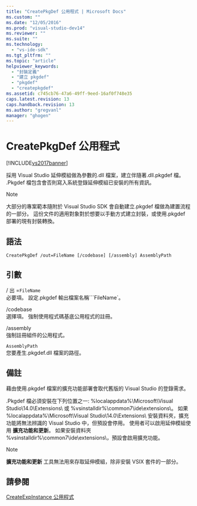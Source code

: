 ```yaml
---
title: "CreatePkgDef 公用程式 | Microsoft Docs"
ms.custom: ""
ms.date: "12/05/2016"
ms.prod: "visual-studio-dev14"
ms.reviewer: ""
ms.suite: ""
ms.technology: 
  - "vs-ide-sdk"
ms.tgt_pltfrm: ""
ms.topic: "article"
helpviewer_keywords: 
  - "封裝定義"
  - "建立 pkgdef"
  - "pkgdef"
  - "createpkgdef"
ms.assetid: c745cb76-47a6-49ff-9eed-16af0f748e35
caps.latest.revision: 13
caps.handback.revision: 13
ms.author: "gregvanl"
manager: "ghogen"
---
```

# CreatePkgDef 公用程式
[!INCLUDE[vs2017banner](../../code-quality/includes/vs2017banner.md)]

採用 Visual Studio 延伸模組做為參數的.dll 檔案，建立伴隨著.dll.pkgdef 檔。 .Pkgdef 檔包含會否則寫入系統登錄延伸模組已安裝的所有資訊。  
  
> [!NOTE]
>  大部分的專案範本隨附於 Visual Studio SDK 會自動建立.pkgdef 檔做為建置流程的一部分。 這份文件的適用對象對於想要以手動方式建立封裝，或使用.pkgdef 部署的現有封裝轉換。  
  
## 語法  
  
```  
CreatePkgDef /out=FileName [/codebase] [/assembly] AssemblyPath  
```  
  
## 引數  
 \/ 出 \=`FileName`  
 必要項。 設定.pkgdef 輸出檔案名稱```FileName`。  
  
 \/codebase  
 選擇項。 強制使用程式碼基底公用程式的註冊。  
  
 \/assembly  
 強制註冊組件的公用程式。  
  
 `AssemblyPath`  
 您要產生.pkgdef.dll 檔案的路徑。  
  
## 備註  
 藉由使用.pkgdef 檔案的擴充功能部署會取代舊版的 Visual Studio 的登錄需求。  
  
 .Pkgdef 檔必須安裝在下列位置之一: %localappdata%\\Microsoft\\Visual Studio\\14.0\\Extensions\\ 或 %vsinstalldir%\\common7\\ide\\extensions\\。 如果 %localappdata%\\Microsoft\\Visual Studio\\14.0\\Extensions\\ 安裝資料夾，擴充功能將無法辨識的 Visual Studio 中，但預設會停用。 使用者可以啟用延伸模組使用 **擴充功能和更新**。 如果安裝資料夾 %vsinstalldir%\\common7\\ide\\extensions\\，預設會啟用擴充功能。  
  
> [!NOTE]
>  **擴充功能和更新** 工具無法用來存取延伸模組，除非安裝 VSIX 套件的一部分。  
  
## 請參閱  
 [CreateExpInstance 公用程式](../../extensibility/internals/createexpinstance-utility.md)